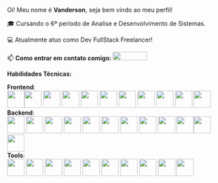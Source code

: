Oi! Meu nome é <strong>Vanderson</strong>, seja bem vindo ao meu perfil! 

🎓 Cursando o 6º período de Analise e Desenvolvimento de Sistemas.

💻 Atualmente atuo como Dev FullStack Freelancer!

📫 <strong>Como entrar em contato comigo: </strong> <a href="https://www.linkedin.com/in/vanderson-de-azevedo/" target="_blank"><img loading="lazy" src="https://img.shields.io/badge/-LinkedIn-%230077B5?style=for-the-badge&logo=linkedin&logoColor=white" target="_blank" width="80" height="20"></a> 
          
<strong>Habilidades Técnicas:</strong>

<strong>Frontend</strong>: <br/>
<img src="https://www.svgrepo.com/show/452228/html-5.svg" width="40" height="40"><img src="https://www.svgrepo.com/show/349330/css3.svg" width="40" height="40"> <img src="https://cdn.jsdelivr.net/gh/devicons/devicon@latest/icons/javascript/javascript-original.svg" width="40" height="40"> <img src="https://cdn.jsdelivr.net/gh/devicons/devicon@latest/icons/typescript/typescript-original.svg" width="40" height="40"> <img src="https://cdn.jsdelivr.net/gh/devicons/devicon@latest/icons/react/react-original.svg" width="40" height="40"> <img src="https://cdn.jsdelivr.net/gh/devicons/devicon@latest/icons/vitejs/vitejs-original.svg" width="40" height="40"> <img src="https://cdn.jsdelivr.net/gh/devicons/devicon@latest/icons/vitest/vitest-original.svg" width="40" height="40"/> <img src="https://cdn.jsdelivr.net/gh/devicons/devicon@latest/icons/vercel/vercel-original-wordmark.svg" widht="40" height="40" /> <img src="https://cdn.jsdelivr.net/gh/devicons/devicon@latest/icons/nextjs/nextjs-original.svg" width="40" height="40"> <img src="https://cdn.jsdelivr.net/gh/devicons/devicon@latest/icons/tailwindcss/tailwindcss-original.svg" width="40" height="40"> <img src="https://cdn.jsdelivr.net/gh/devicons/devicon@latest/icons/bootstrap/bootstrap-original.svg" width="40" height="40"> <br/>
<strong>Backend</strong>: <br/>
<img src="https://cdn.jsdelivr.net/gh/devicons/devicon@latest/icons/java/java-original-wordmark.svg" width="40" height="40"> <img src="https://cdn.jsdelivr.net/gh/devicons/devicon@latest/icons/spring/spring-original-wordmark.svg" width="40" height="40"> <img src="https://cdn.jsdelivr.net/gh/devicons/devicon@latest/icons/junit/junit-plain-wordmark.svg" width="40" height="40"/> <img src="https://www.svgrepo.com/show/435664/file-regexp.svg" width="40" height="40"> <img src="https://www.svgrepo.com/show/439238/nodejs.svg" width="40" height="40"> <img src="https://cdn.jsdelivr.net/gh/devicons/devicon@latest/icons/nestjs/nestjs-original.svg" width="40" height="40"> <img src="https://cdn.jsdelivr.net/gh/devicons/devicon@latest/icons/express/express-original-wordmark.svg" width="40" height="40"/> <img src="https://thereadable.co/wp-content/uploads/2024/11/Render_logo_-_Black.jpg" width="40" height="40" /> <img src="https://cdn.jsdelivr.net/gh/devicons/devicon@latest/icons/jest/jest-plain.svg" width="40" height="40" /> <img src="https://www.svgrepo.com/show/439231/mongodb.svg" width="40" height="40"><img src="https://www.svgrepo.com/show/354200/postgresql.svg" width="40" height="40"> <img src="https://cdn.jsdelivr.net/gh/devicons/devicon@latest/icons/mysql/mysql-original-wordmark.svg" width="40" height="40"> <br/>
<strong>Tools</strong>: <br/>
<img src="https://www.svgrepo.com/show/373624/git2.svg" width="40" height="40"> <img src="https://www.svgrepo.com/show/475654/github-color.svg" width="40" height="40"> <img src="https://cdn.jsdelivr.net/gh/devicons/devicon@latest/icons/githubactions/githubactions-original.svg" width="40" height="40"/> <img src="https://cdn.jsdelivr.net/gh/devicons/devicon@latest/icons/postman/postman-original.svg" width="40" height="40"> <img src="https://www.svgrepo.com/show/354420/swagger.svg" width="40" height="40"> <img src="https://www.svgrepo.com/show/303231/docker-logo.svg" width="40" height="40"> <img src="https://cdn.jsdelivr.net/gh/devicons/devicon@latest/icons/kubernetes/kubernetes-original.svg" width="40" height="40"/> <img src="https://www.svgrepo.com/show/448236/linux.svg" height="40" width="40"> <img src="https://cdn.jsdelivr.net/gh/devicons/devicon@latest/icons/rabbitmq/rabbitmq-original.svg" width="40" height="40"> <img src="https://www.svgrepo.com/show/448266/aws.svg" width="40" height="40">
